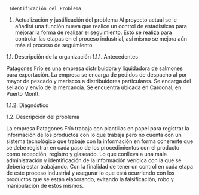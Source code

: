      Identificación del Problema 
1. Actualización y justificación del problema 
Al proyecto actual se le añadirá una función nueva que realice un control de estadísticas para mejorar la forma de realizar el seguimiento. Esto se realiza para controlar las etapas en el proceso industrial, así mismo se mejora aún más el proceso de seguimiento. 
 
1.1.  Descripción de la organización
1.1.1. Antecedentes

Patagones Frío es una empresa distribuidora y liquidadora de salmones para exportación. La empresa se encarga de pedidos 
de despacho al por mayor de pescado y mariscos a distribuidores particulares. Se encarga del sellado y envío de la mercancía. 
Se encuentra ubicada en Cardonal, en Puerto Montt.

1.1.2. Diagnóstico



1.2.  Descripción del problema

 La empresa Patagones Frío trabaja con plantillas en papel para registrar la información de los productos con lo que trabaja 
 pero no cuenta con un sistema tecnológico que trabaje con la información en forma coherente que se debe registrar en cada 
 paso de los procedimientos con el producto como recepción, registro y glaseado. Lo que conlleva a una mala administración 
 y identificación de la información verídica con la que se debería estar trabajando. Con la finalidad de tener un control en 
 cada etapa de este proceso industrial y asegurar lo que está ocurriendo con los productos que se están elaborando, 
 evitando la falsificación, robo y manipulación de estos mismos.


 
